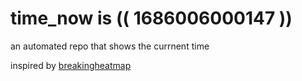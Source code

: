 # time_now is (( 1686006000147 ))

an automated repo that shows the currnent time

inspired by [breakingheatmap](https://github.com/breakingheatmap/breakingheatmap)